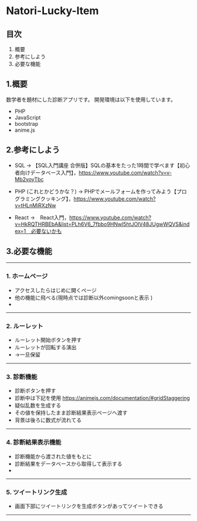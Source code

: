 # Natori-Lucky-Item

## 目次
1. 概要
2. 参考にしよう
3. 必要な機能
## 1.概要
 数学者を題材にした診断アプリです。
 開発環境は以下を使用しています。
 - PHP
 - JavaScript
 - bootstrap
 - anime.js

## 2.参考にしよう
- SQL
-> 【SQL入門講座 合併版】SQLの基本をたった1時間で学べます【初心者向けデータベース入門】，https://www.youtube.com/watch?v=v-Mb2voyTbc

- PHP (これとかどうかな？)
-> PHPでメールフォームを作ってみよう【プログラミングクッキング】，https://www.youtube.com/watch?v=tHLnMiRXzNw

- React
->　React入門，https://www.youtube.com/watch?v=HkRQTHRBEbA&list=PLh6V6_7fbbo9HNwl5htJOIV48JUgwWQVS&index=1　必要ないかも
## 3.必要な機能
---
### 1. ホームページ
- アクセスしたらはじめに開くページ
- 他の機能に飛べる(現時点では診断以外comingsoonと表示 )
-
---
### 2. ルーレット
- ルーレット開始ボタンを押す
- ルーレットが回転する演出
- ->一旦保留
---
### 3. 診断機能
- 診断ボタンを押す
- 診断中は下記を使用
https://animejs.com/documentation/#gridStaggering
- 疑似乱数を生成する
- その値を保持したまま診断結果表示ページへ渡す
- 背景は後ろに数式が流れてる
---
### 4. 診断結果表示機能
- 診断機能から渡された値をもとに
- 診断結果をデータベースから取得して表示する
-
---
### 5. ツイートリンク生成
- 画面下部にツイートリンクを生成ボタンがあってツイートできる
---
